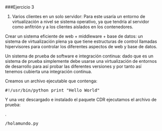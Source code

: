 ###Ejercicio 3

1. Varios clientes en un solo servidor: Para este usaría un entorno de virtualización a nivel se sistema operativo, ya que tendría al servidor como anfitrión y a los clientes aislados en los contenedores.

Crear un sistema eficiente de web + middleware + base de datos: un sistema de virtualización plena ya que tiene estructuras de control llamadas hipervisores para controlar los diferentes aspectos de web y base de datos.

Un sistema de prueba de software e integración continua: dado que es un sistema de prueba simplemente debe usarse una virtualización de entornos de desarrollo para así probar las diferentes versiones y por tanto así tenemos cubierta una integración continua.

Creamos un archivo ejecutable que contenga:

<pre>#!/usr/bin/python print "Hello World"</pre>

Y una vez descargado e instalado el paquete CDR ejecutamos el archivo de prueba:

.<pre>/holamundo.py</pre>